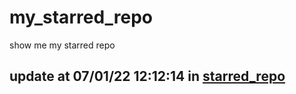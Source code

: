 # my_starred_repo
show me my starred repo

update at 07/01/22 12:12:14 in [starred_repo](./index.html)
---

